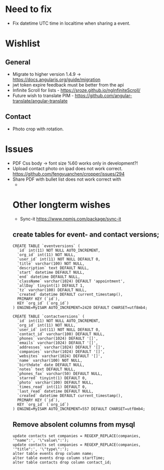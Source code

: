 # Need to fix
- Fix datetime UTC time in localtime when sharing a event.

# Wishlist

## General 
- Migrate to higher version 1.4.9 -> https://docs.angularjs.org/guide/migration
- jwt token expire feedback must be better from the api
- Infinite Scroll for lists - https://sroze.github.io/ngInfiniteScroll/
- Future wish to translate PIM - https://github.com/angular-translate/angular-translate

## Contact 
- Photo crop with rotation.

# Issues
- PDF Css body -> font size %60 works only in development?!
- Upload contact photo on ipad does not work correct.
  https://github.com/fengyuanchen/cropper/issues/294
- Share PDF with bullet list does not work correct with <ul><li>

# Other longterm wishes

- Sync-it https://www.npmjs.com/package/sync-it

## create tables for event- and contact versions;

    CREATE TABLE `eventversions` (
      `id` int(11) NOT NULL AUTO_INCREMENT,
      `org_id` int(11) NOT NULL,
      `user_id` int(11) NOT NULL DEFAULT 0,
      `title` varchar(100) NOT NULL,
      `description` text DEFAULT NULL,
      `start` datetime DEFAULT NULL,
      `end` datetime DEFAULT NULL,
      `className` varchar(1024) DEFAULT 'appointment',
      `allDay` tinyint(1) DEFAULT 1,
      `tz` varchar(100) DEFAULT NULL,
      `created` datetime DEFAULT current_timestamp(),
      PRIMARY KEY (`id`),
      KEY `org_id` (`org_id`)
    ) ENGINE=MyISAM AUTO_INCREMENT=2420 DEFAULT CHARSET=utf8mb4;
    
    CREATE TABLE `contactversions` (
      `id` int(11) NOT NULL AUTO_INCREMENT,
      `org_id` int(11) NOT NULL,
      `user_id` int(11) NOT NULL DEFAULT 0,
      `contact_id` varchar(100) DEFAULT NULL,
      `phones` varchar(1024) DEFAULT '[]',
      `emails` varchar(1024) DEFAULT '[]',
      `addresses` varchar(1024) DEFAULT '[]',
      `companies` varchar(1024) DEFAULT '[]',
      `websites` varchar(1024) DEFAULT '[]',
      `name` varchar(100) NOT NULL,
      `birthdate` date DEFAULT NULL,
      `notes` text DEFAULT NULL,
      `phones_fax` varchar(50) DEFAULT NULL,
      `starred` tinyint(1) DEFAULT 0,
      `photo` varchar(100) DEFAULT NULL,
      `times_read` int(11) DEFAULT 0,
      `last_read` datetime DEFAULT NULL,
      `created` datetime DEFAULT current_timestamp(),
      PRIMARY KEY (`id`),
      KEY `org_id` (`org_id`)
    ) ENGINE=MyISAM AUTO_INCREMENT=557 DEFAULT CHARSET=utf8mb4;

## Remove absolent columns from mysql

    update contacts set companies = REGEXP_REPLACE(companies, '"name":', '\"value\":');
    update contacts set companies = REGEXP_REPLACE(companies, '"title":', '\"type\":');
    alter table events drop column name;
    alter table events drop column startTime;
    alter table contacts drop column contact_id;
